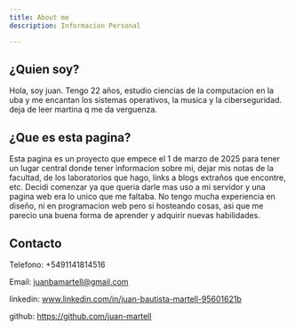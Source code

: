 ```yaml
---
title: About me 
description: Informacion Personal

---
```

## ¿Quien soy?
Hola, soy juan. Tengo 22 años, estudio ciencias de la computacion en la uba y me encantan los sistemas operativos, la musica y la ciberseguridad. 
deja de leer martina q me da verguenza.
## ¿Que es esta pagina?
Esta pagina es un proyecto que empece el 1 de marzo de 2025 para tener un lugar central donde tener informacion sobre mi, dejar mis notas de la facultad, de los laboratorios que hago, links a blogs extraños que encontre, etc. Decidi comenzar ya que queria darle mas uso a mi servidor y una pagina web era lo unico que me faltaba. No tengo mucha experiencia en diseño, ni en programacion web pero si hosteando cosas, asi que me parecio una buena forma de aprender y adquirir nuevas habilidades. 

## Contacto
Telefono: +5491141814516

Email: juanbamartell@gmail.com 

linkedin: www.linkedin.com/in/juan-bautista-martell-95601621b

github: https://github.com/juan-martell
